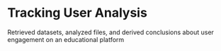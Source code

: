 # Tracking User Analysis
 Retrieved datasets, analyzed files, and derived conclusions about user engagement on an educational platform

